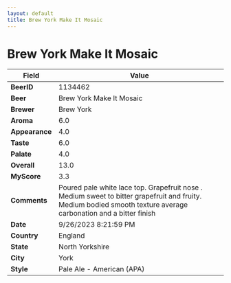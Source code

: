 ```yaml
---
layout: default
title: Brew York Make It Mosaic
---
```


# Brew York Make It Mosaic

| Field         | Value     |
|---------------|-----------|
| **BeerID** | 1134462 |
| **Beer** | Brew York Make It Mosaic |
| **Brewer** | Brew York |
| **Aroma** | 6.0 |
| **Appearance** | 4.0 |
| **Taste** | 6.0 |
| **Palate** | 4.0 |
| **Overall** | 13.0 |
| **MyScore** | 3.3 |
| **Comments** | Poured pale white lace top. Grapefruit nose . Medium sweet to bitter grapefruit and fruity. Medium bodied smooth texture average carbonation and a bitter finish  |
| **Date** | 9/26/2023 8:21:59 PM |
| **Country** | England |
| **State** | North Yorkshire |
| **City** | York |
| **Style** | Pale Ale - American (APA) |
